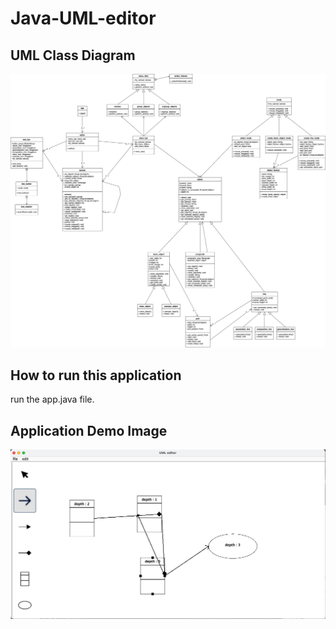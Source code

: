 # Java-UML-editor
## UML Class Diagram
![UML Class Diagram](UML_class_diagram.png)
## How to run this application
run the app.java file.
## Application Demo Image
![Demo](<Java UML Editor Demo Image.png>)
